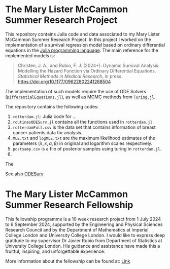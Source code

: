 # The Mary Lister McCammon Summer Research Project

This repository contains Julia code and data associated to my Mary Lister McCammon Summer Research Project. In this project I worked on the implementation of a survival regression model based on ordinary differential equations in the [Julia programming language](https://julialang.org/). The main reference for the implemented models is:

> Christen, J. A., and Rubio, F. J. (2024+). Dynamic Survival Analysis: Modelling the Hazard Function via Ordinary Differential Equations. *Statistical Methods in Medical Research*, in press. https://doi.org/10.1177/09622802241268504

The implementation of such models require the use of ODE Solvers ([`DifferentialEquations.jl`](https://docs.sciml.ai/DiffEqDocs/stable/)), as well as MCMC methods from [`Turing.jl`](https://github.com/TuringLang/Turing.jl).

The repository contains the following codes:

1. `rotterdam.jl`: Julia code for ...
2. `routinesODESurv.jl` contains all the functions used in `rotterdam.jl`. 
3. `rotterdamFull.csv` is the data set that contains information of breast cancer patients data for analysis. 
4. `MLE.txt` and `logMLE.txt` are the maximum likelihood estimates of the parameters ($\lambda, \kappa, \alpha, \beta$) in original and logarithm scales respectively.
5. `postsamp.csv` is a file of posterior samples using turing in `rotterdam.jl`. 
6. 

The 

See also [ODESurv](https://github.com/FJRubio67/ODESurv)

# The Mary Lister McCammon Summer Research Fellowship

This fellowship programme is a 10 week research project from 1 July 2024 to 6 September 2024, supported by the Engineering and Physical Sciences Research Council
and by the Department of Mathematics at Imperial College London and University College London. I would like to express deep gratitude to my supervisor Dr Javier Rubio from Department of Statistics at University College London. His guidance and assistance have made this a fruitful, inspiring, and unforgettable experience.

More information about the fellowship can be found at: [Link](https://www.imperial.ac.uk/mathematics/postgraduate/the-mary-lister-mccammon-summer-research-fellowship/)

